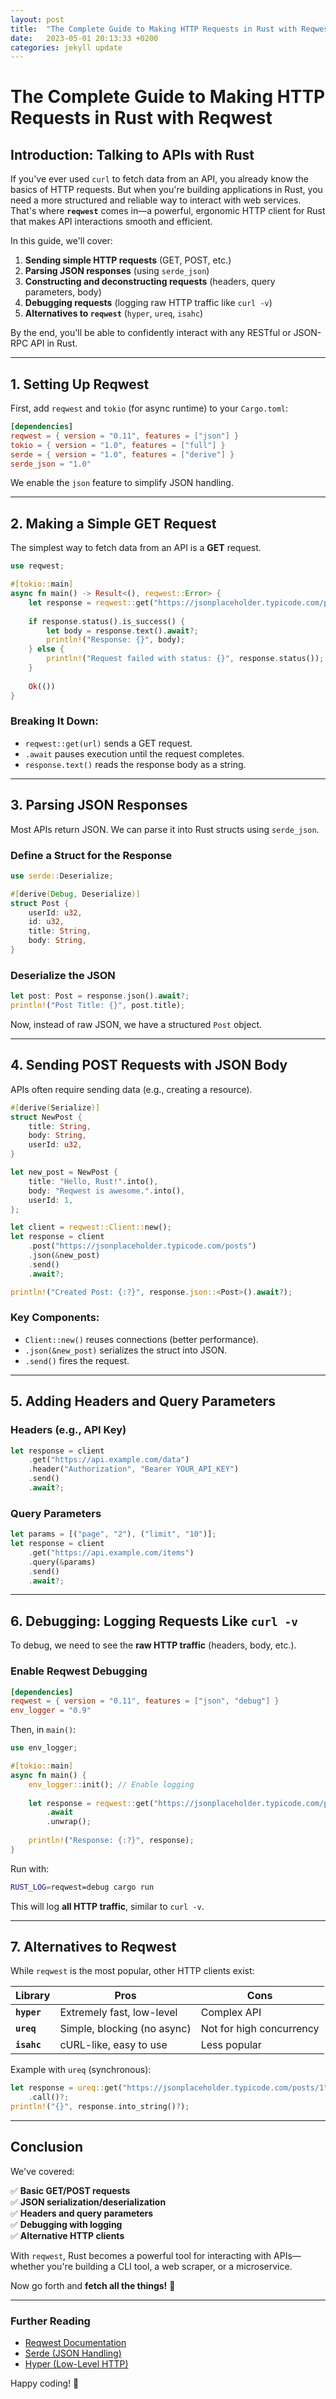 ```yaml
---
layout: post
title:  "The Complete Guide to Making HTTP Requests in Rust with Reqwest"
date:   2023-05-01 20:13:33 +0200
categories: jekyll update
---
```

# **The Complete Guide to Making HTTP Requests in Rust with Reqwest**

## **Introduction: Talking to APIs with Rust**

If you've ever used `curl` to fetch data from an API, you already know the basics of HTTP requests. But when you're building applications in Rust, you need a more structured and reliable way to interact with web services. That's where **`reqwest`** comes in—a powerful, ergonomic HTTP client for Rust that makes API interactions smooth and efficient.

In this guide, we'll cover:
1. **Sending simple HTTP requests** (GET, POST, etc.)  
2. **Parsing JSON responses** (using `serde_json`)  
3. **Constructing and deconstructing requests** (headers, query parameters, body)  
4. **Debugging requests** (logging raw HTTP traffic like `curl -v`)  
5. **Alternatives to `reqwest`** (`hyper`, `ureq`, `isahc`)  

By the end, you'll be able to confidently interact with any RESTful or JSON-RPC API in Rust.

---

## **1. Setting Up Reqwest**

First, add `reqwest` and `tokio` (for async runtime) to your `Cargo.toml`:

```toml
[dependencies]
reqwest = { version = "0.11", features = ["json"] }
tokio = { version = "1.0", features = ["full"] }
serde = { version = "1.0", features = ["derive"] }
serde_json = "1.0"
```

We enable the `json` feature to simplify JSON handling.

---

## **2. Making a Simple GET Request**

The simplest way to fetch data from an API is a **GET** request.

```rust
use reqwest;

#[tokio::main]
async fn main() -> Result<(), reqwest::Error> {
    let response = reqwest::get("https://jsonplaceholder.typicode.com/posts/1").await?;
    
    if response.status().is_success() {
        let body = response.text().await?;
        println!("Response: {}", body);
    } else {
        println!("Request failed with status: {}", response.status());
    }
    
    Ok(())
}
```

### **Breaking It Down:**
- `reqwest::get(url)` sends a GET request.
- `.await` pauses execution until the request completes.
- `response.text()` reads the response body as a string.

---

## **3. Parsing JSON Responses**

Most APIs return JSON. We can parse it into Rust structs using `serde_json`.

### **Define a Struct for the Response**
```rust
use serde::Deserialize;

#[derive(Debug, Deserialize)]
struct Post {
    userId: u32,
    id: u32,
    title: String,
    body: String,
}
```

### **Deserialize the JSON**
```rust
let post: Post = response.json().await?;
println!("Post Title: {}", post.title);
```

Now, instead of raw JSON, we have a structured `Post` object.

---

## **4. Sending POST Requests with JSON Body**

APIs often require sending data (e.g., creating a resource).

```rust
#[derive(Serialize)]
struct NewPost {
    title: String,
    body: String,
    userId: u32,
}

let new_post = NewPost {
    title: "Hello, Rust!".into(),
    body: "Reqwest is awesome.".into(),
    userId: 1,
};

let client = reqwest::Client::new();
let response = client
    .post("https://jsonplaceholder.typicode.com/posts")
    .json(&new_post)
    .send()
    .await?;

println!("Created Post: {:?}", response.json::<Post>().await?);
```

### **Key Components:**
- `Client::new()` reuses connections (better performance).  
- `.json(&new_post)` serializes the struct into JSON.  
- `.send()` fires the request.  

---

## **5. Adding Headers and Query Parameters**

### **Headers (e.g., API Key)**
```rust
let response = client
    .get("https://api.example.com/data")
    .header("Authorization", "Bearer YOUR_API_KEY")
    .send()
    .await?;
```

### **Query Parameters**
```rust
let params = [("page", "2"), ("limit", "10")];
let response = client
    .get("https://api.example.com/items")
    .query(&params)
    .send()
    .await?;
```

---

## **6. Debugging: Logging Requests Like `curl -v`**

To debug, we need to see the **raw HTTP traffic** (headers, body, etc.).

### **Enable Reqwest Debugging**
```toml
[dependencies]
reqwest = { version = "0.11", features = ["json", "debug"] }
env_logger = "0.9"
```

Then, in `main()`:
```rust
use env_logger;

#[tokio::main]
async fn main() {
    env_logger::init(); // Enable logging
    
    let response = reqwest::get("https://jsonplaceholder.typicode.com/posts/1")
        .await
        .unwrap();
    
    println!("Response: {:?}", response);
}
```

Run with:
```sh
RUST_LOG=reqwest=debug cargo run
```

This will log **all HTTP traffic**, similar to `curl -v`.

---

## **7. Alternatives to Reqwest**

While `reqwest` is the most popular, other HTTP clients exist:

| Library | Pros | Cons |
|---------|------|------|
| **`hyper`** | Extremely fast, low-level | Complex API |
| **`ureq`** | Simple, blocking (no async) | Not for high concurrency |
| **`isahc`** | cURL-like, easy to use | Less popular |

Example with `ureq` (synchronous):
```rust
let response = ureq::get("https://jsonplaceholder.typicode.com/posts/1")
    .call()?;
println!("{}", response.into_string()?);
```

---

## **Conclusion**

We've covered:

✅ **Basic GET/POST requests**  
✅ **JSON serialization/deserialization**  
✅ **Headers and query parameters**  
✅ **Debugging with logging**  
✅ **Alternative HTTP clients**  

With `reqwest`, Rust becomes a powerful tool for interacting with APIs—whether you're building a CLI tool, a web scraper, or a microservice.  

Now go forth and **fetch all the things!** 🚀  

---

### **Further Reading**
- [Reqwest Documentation](https://docs.rs/reqwest/latest/reqwest/)  
- [Serde (JSON Handling)](https://serde.rs/)  
- [Hyper (Low-Level HTTP)](https://hyper.rs/)  

Happy coding! 🦀